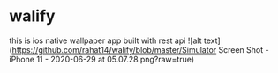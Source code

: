 # walify
this is ios native  wallpaper app built with rest api 
![alt text](https://github.com/rahat14/walify/blob/master/Simulator Screen Shot - iPhone 11 - 2020-06-29 at 05.07.28.png?raw=true)
